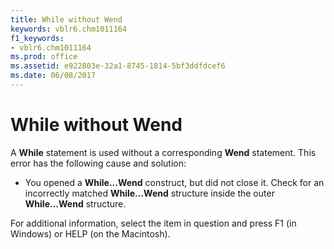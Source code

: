 ```yaml
---
title: While without Wend
keywords: vblr6.chm1011164
f1_keywords:
- vblr6.chm1011164
ms.prod: office
ms.assetid: e922803e-32a1-8745-1814-5bf3ddfdcef6
ms.date: 06/08/2017
---
```



# While without Wend

A **While** statement is used without a corresponding **Wend** statement. This error has the following cause and solution:



- You opened a **While...Wend** construct, but did not close it. Check for an incorrectly matched **While...Wend** structure inside the outer **While...Wend** structure.
    

For additional information, select the item in question and press F1 (in Windows) or HELP (on the Macintosh).


